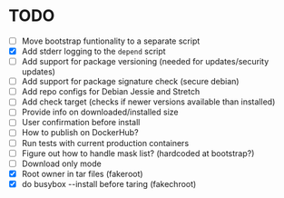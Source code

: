 
# TODO
- [ ] Move bootstrap funtionality to a separate script
- [x] Add stderr logging to the `depend` script
- [ ] Add support for package versioning (needed for updates/security updates)
- [ ] Add support for package signature check (secure debian)
- [ ] Add repo configs for Debian Jessie and Stretch
- [ ] Add check target (checks if newer versions available than installed)
- [ ] Provide info on downloaded/installed size
- [ ] User confirmation before install
- [ ] How to publish on DockerHub?
- [ ] Run tests with current production containers
- [ ] Figure out how to handle mask list? (hardcoded at bootstrap?)
- [ ] Download only mode
- [x] Root owner in tar files (fakeroot)
- [x] do busybox --install before taring (fakechroot)
